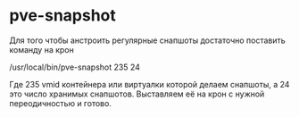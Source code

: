 # pve-snapshot
Для того чтобы анстроить регулярные снапшоты достаточно поставить команду на крон

/usr/local/bin/pve-snapshot 235 24

Где 235 vmid контейнера или виртуалки которой делаем снапшоты, а 24 это число хранимых снапшотов. Выставляем её на крон с нужной переодичностью и готово.

